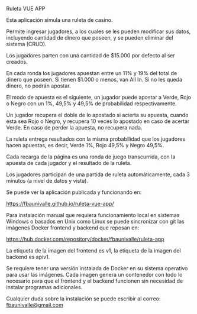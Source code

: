 Ruleta VUE APP

Esta aplicación simula una ruleta de casino.

Permite ingresar jugadores, a los cuales se les pueden modificar sus datos, incluyendo cantidad de dinero que poseen, y se pueden eliminar del sistema (CRUD).

Los jugadores parten con una cantidad de $15.000 por defecto al ser creados.

En cada ronda los jugadores apuestan entre un 11% y 19% del total de dinero que poseen. Si tienen $1.000 o menos, van All In. Si no les queda dinero, no podrán apostar.

El modo de apuesta es el siguiente, un jugador puede apostar a Verde, Rojo o Negro con un 1%, 49,5% y 49,5% de probabilidad respectivamente.

Un jugador recupera el doble de lo apostado si acierta su apuesta, cuando ésta sea Rojo o Negro, y recupera 10 veces lo apostado en caso de acertar Verde. En caso de perder la apuesta, no recupera nada.

La ruleta entrega resultados con la misma probabilidad que los jugadores hacen apuestas, es decir, Verde 1%, Rojo 49,5% y Negro 49,5%.

Cada recarga de la página es una ronda de juego transcurrida, con la apuesta de cada jugador y el resultado de la ruleta.

Los jugadores participan de una partida de ruleta automáticamente, cada 3 minutos (a nivel de datos y vista).

Se puede ver la aplicación publicada y funcionando en:

https://fbaunivalle.github.io/ruleta-vue-app/

Para instalación manual que requiera funcionamiento local en sistemas Windows o basados en Unix como Linux se puede sincronizar con git las imágenes Docker frontend y backend que reposan en:

https://hub.docker.com/repository/docker/fbaunivalle/ruleta-app

La etiqueta de la imagen del frontend es v1, la etiqueta de la imagen del backend es apiv1.

Se requiere tener una versión instalada de Docker en su sistema operativo para usar las imágenes. Cada imagen genera un contenedor con todo lo necesario para que el frontend y el backend funcionen sin necesidad de instalar programas adicionales.

Cualquier duda sobre la instalación se puede escribir al correo: fbaunivalle@gmail.com
